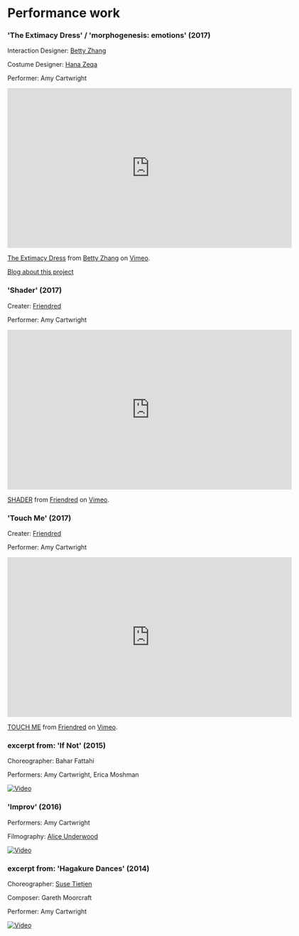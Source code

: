 

# Performance work

### 'The Extimacy Dress' / 'morphogenesis: emotions' (2017)

Interaction Designer: [Betty Zhang](https://www.bettyzhangart.com/)

Costume Designer: [Hana Zeqa](http://hanazeqa.com/)

Performer: Amy Cartwright


<iframe src="https://player.vimeo.com/video/243817462" width="640" height="360" frameborder="0" webkitallowfullscreen mozallowfullscreen allowfullscreen></iframe>
<p><a href="https://vimeo.com/243817462">The Extimacy Dress</a> from <a href="https://vimeo.com/user61368525">Betty Zhang</a> on <a href="https://vimeo.com">Vimeo</a>.</p>

[Blog about this project](https://medium.com/@Betzilla_/the-extimacy-dress-25bdb82d742b)



### 'Shader' (2017)

Creater: [Friendred](http://friendred.me/)

Performer: Amy Cartwright



<iframe src="https://player.vimeo.com/video/213000785" width="640" height="360" frameborder="0" webkitallowfullscreen mozallowfullscreen allowfullscreen></iframe>
<p><a href="https://vimeo.com/213000785">SHADER</a> from <a href="https://vimeo.com/user41998022">Friendred</a> on <a href="https://vimeo.com">Vimeo</a>.</p>



### 'Touch Me' (2017)

Creater: [Friendred](http://friendred.me/)

Performer: Amy Cartwright

<iframe src="https://player.vimeo.com/video/210766985" width="640" height="360" frameborder="0" webkitallowfullscreen mozallowfullscreen allowfullscreen></iframe>
<p><a href="https://vimeo.com/210766985">TOUCH ME</a> from <a href="https://vimeo.com/user41998022">Friendred</a> on <a href="https://vimeo.com">Vimeo</a>.</p>



### excerpt from: 'If Not' (2015)

Choreographer: Bahar Fattahi

Performers: Amy Cartwright, Erica Moshman

[![Video](http://img.youtube.com/vi/FgLCWZXyjII/0.jpg)](http://www.youtube.com/watch?v=https://youtu.be/FgLCWZXyjII)



### 'Improv' (2016)

Performers: Amy Cartwright

Filmography: [Alice Underwood](https://vimeo.com/aliceu)

[![Video](http://img.youtube.com/vi/0E7rfZqzSkA/0.jpg)](http://www.youtube.com/watch?v=0E7rfZqzSkA)



### excerpt from: 'Hagakure Dances' (2014)

Choreographer: [Suse Tietjen](https://susetietjen.wordpress.com/)

Composer: Gareth Moorcraft

Performer: Amy Cartwright

[![Video](http://img.youtube.com/vi/BKkLw4_q_vs/0.jpg)](http://www.youtube.com/watch?BKkLw4_q_vs)







